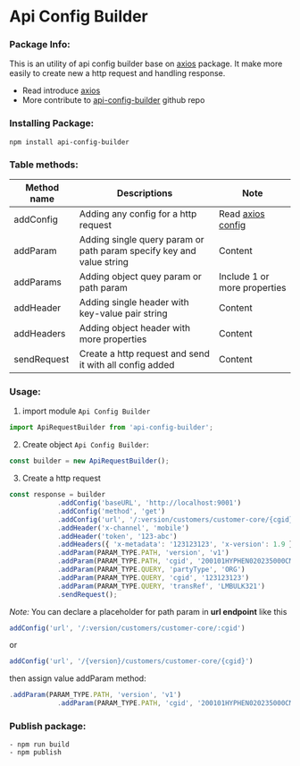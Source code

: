 # Api Config Builder

### Package Info:

This is an utility of api config builder base on [axios](https://www.npmjs.com/package/axios) package. It make more easily to create new a http request and handling response.
- Read introduce [axios](https://axios-http.com/docs/intro)
- More contribute to [api-config-builder](https://github.com/huymapmap40/api_builder) github repo

### Installing Package:

```
npm install api-config-builder
```
### Table methods:

| Method name  | Descriptions | Note |
| ------------- | ------------- |------------- |
| addConfig  | Adding any config for a http request  |Read [axios config](https://axios-http.com/docs/req_config)|
| addParam  | Adding single query param or path param specify key and value string  |Content   |
| addParams  | Adding object quey param or path param  |Include 1 or more properties   |
| addHeader  | Adding single header with key-value pair string  |Content   |
| addHeaders  | Adding object header with more properties  |Content   |
| sendRequest  | Create a http request and send it with all config added  |Content   |
### Usage:

1. import module `Api Config Builder`

```typescript
import ApiRequestBuilder from 'api-config-builder';
```

2. Create object `Api Config Builder`:

```typescript
const builder = new ApiRequestBuilder();
```

3. Create a http request

```typescript
const response = builder
            .addConfig('baseURL', 'http://localhost:9001')
            .addConfig('method', 'get')
            .addConfig('url', '/:version/customers/customer-core/{cgid}')
            .addHeader('x-channel', 'mobile')
            .addHeader('token', '123-abc')
            .addHeaders({ 'x-metadata': '123123123', 'x-version': 1.9 })
            .addParam(PARAM_TYPE.PATH, 'version', 'v1')
            .addParam(PARAM_TYPE.PATH, 'cgid', '200101HYPHEN020235000CM3')
            .addParam(PARAM_TYPE.QUERY, 'partyType', 'ORG')
            .addParam(PARAM_TYPE.QUERY, 'cgid', '123123123')
            .addParam(PARAM_TYPE.QUERY, 'transRef', 'LMBULK321')
            .sendRequest();
```
*Note:* You can declare a placeholder for path param in **url endpoint** like this
```typescript
addConfig('url', '/:version/customers/customer-core/:cgid')
```
or
```typescript
addConfig('url', '/{version}/customers/customer-core/{cgid}')
```
then assign value addParam method:
```typescript
.addParam(PARAM_TYPE.PATH, 'version', 'v1')
            .addParam(PARAM_TYPE.PATH, 'cgid', '200101HYPHEN020235000CM3')
```

### Publish package:
```
- npm run build
- npm publish
```